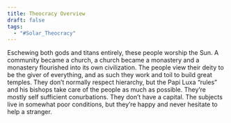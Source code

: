 ```yaml
---
title: Theocracy Overview
draft: false
tags:
  - "#Solar_Theocracy"
---
```


Eschewing both gods and titans entirely, these people worship the Sun. A community became a church, a church became a monastery and a monastery flourished into its own civilization. The people view their deity to be the giver of everything, and as such they work and toil to build great temples. They don’t normally respect hierarchy, but the Papi Luxa “rules” and his bishops take care of the people as much as possible. They’re mostly self sufficient conurbations. They don’t have a capital. The subjects live in somewhat poor conditions, but they’re happy and never hesitate to help a stranger.